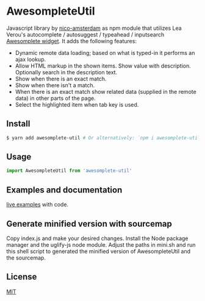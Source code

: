 # AwesompleteUtil 

Javascript library by [nico-amsterdam](https://github.com/nico-amsterdam) as npm module that utilizes Lea Verou's autocomplete / autosuggest / typeahead / inputsearch [Awesomplete widget](https://leaverou.github.io/awesomplete/index.html). It adds the following features:

- Dynamic remote data loading; based on what is typed-in it performs an ajax lookup.
- Allow HTML markup in the shown items. Show value with description. Optionally search in the description text.
- Show when there is an exact match.
- Show when there isn't a match.
- When there is an exact match show related data (supplied in the remote data) in other parts of the page.
- Select the highlighted item when tab key is used.

Install
-------
```sh
$ yarn add awesomplete-util # Or alternatively: `npm i awesomplete-util`
```

Usage
-----
````js
import AwesompleteUtil from 'awesomplete-util'
````

## Examples and documentation

[live examples](https://nico-amsterdam.github.io/awesomplete-util/index.html) with code.

## Generate minified version with sourcemap

Copy index.js and make your desired changes.
Install the Node package manager and the uglify-js node module.
Adjust the paths in mini.sh and run this shell script to generated the minified version of AwesompleteUtil and the sourcemap.

## License

[MIT](LICENSE)

